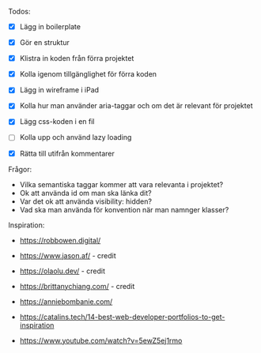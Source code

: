 Todos:
 
 + [x] Lägg in boilerplate 
 + [x] Gör en struktur 
 + [x] Klistra in koden från förra projektet 
 + [x] Kolla igenom tillgänglighet för förra koden 
 + [x] Lägg in wireframe i iPad
 + [x] Kolla hur man använder aria-taggar och om det är relevant för projektet
 + [x] Lägg css-koden i en fil
 + [ ] Kolla upp och använd lazy loading
 + [x] Rätta till utifrån kommentarer


Frågor:

 + Vilka semantiska taggar kommer att vara relevanta i projektet?
 + Ok att använda id om man ska länka dit?
 + Var det ok att använda visibility: hidden?
 + Vad ska man använda för konvention när man namnger klasser?

Inspiration:

 + https://robbowen.digital/
 + https://www.jason.af/ - credit
 + https://olaolu.dev/ - credit
 + https://brittanychiang.com/ - credit
 + https://anniebombanie.com/
 + https://catalins.tech/14-best-web-developer-portfolios-to-get-inspiration

 + https://www.youtube.com/watch?v=5ewZ5ej1rmo